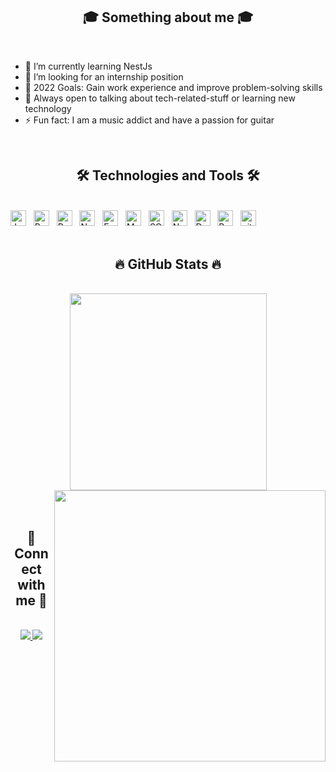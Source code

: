<h2 align="center">🎓 Something about me 🎓</h2>
<br>

- 🌱 I’m currently learning NestJs 
- 👯 I’m looking for an internship position
- 🥅 2022 Goals: Gain work experience and improve problem-solving skills
- 💬 Always open to talking about tech-related-stuff or learning new technology
- ⚡ Fun fact: I am a music addict and have a passion for guitar
<br>
<h2 align="center">🛠 Technologies and Tools 🛠</h2>
<br>
<!-- https://simpleicons.org/ -->
<span><img src="https://img.shields.io/badge/javascript-%23323330.svg?style=for-the-badge&logo=javascript&logoColor=%23F7DF1E" alt="JavaScript logo" title="JavaScript" height="25" /></span>
&nbsp;
<span><img src="https://img.shields.io/badge/react-%2320232a.svg?style=for-the-badge&logo=react&logoColor=%2361DAFB" alt="ReactJS logo" title="ReactJS" height="25" /></span>
&nbsp;
<span><img src="https://img.shields.io/badge/redux-%23593d88.svg?style=for-the-badge&logo=redux&logoColor=white" alt="Redux logo" title="Redux" height="25" /></span>
&nbsp;
<span><img src="https://img.shields.io/badge/node.js-6DA55F?style=for-the-badge&logo=node.js&logoColor=white" alt="Node.js logo" title="Node.js" height="25" /></span>
&nbsp;
<span><img src="https://img.shields.io/badge/express.js-%23404d59.svg?style=for-the-badge&logo=express&logoColor=%2361DAFB" alt="Express.js logo" title="Express.js" height="25" /></span>
&nbsp;
<span><img src="https://img.shields.io/badge/MongoDB-%234ea94b.svg?style=for-the-badge&logo=mongodb&logoColor=white" alt="MongoDB logo" title="MongoDB" height="25" /></span>
&nbsp;
<span><img src="https://img.shields.io/badge/Microsoft%20SQL%20Sever-CC2927?style=for-the-badge&logo=microsoft%20sql%20server&logoColor=white" alt="SQL Server logo" title="SQL Server" height="25" /></span>
&nbsp;
<span><img src="https://img.shields.io/badge/nestjs-%23E0234E.svg?style=for-the-badge&logo=nestjs&logoColor=white" alt="Nestjs logo" title="NestJs" height="25" /></span>
&nbsp;
<span><img src="https://img.shields.io/badge/docker-%230db7ed.svg?style=for-the-badge&logo=docker&logoColor=white" alt="Docker logo" title="Docker" height="25" /></span>
&nbsp;
<span><img src="https://img.shields.io/badge/bootstrap-%23563D7C.svg?style=for-the-badge&logo=bootstrap&logoColor=white" alt="Bootstrap logo" title="Bootstrap" height="25" /></span>
&nbsp;
<span><img src="https://img.shields.io/badge/git-%23F05033.svg?style=for-the-badge&logo=git&logoColor=white" alt="git logo" title="git" height="25" /></span>
&nbsp;
<br>
<br>
<h2 align="center">🔥 GitHub Stats 🔥</h2>
<!-- https://github.com/anuraghazra/github-readme-stats -->
<br>
<div align=center>
  <a href="#" >
    <img width="315" align="center" src="https://github-readme-stats.vercel.app/api/top-langs/?username=hminh2027&hide=c%23,powershell,Mathematica,Ruby,Objective-C,Objective-C%2b%2b,Cuda&title_color=61dafb&text_color=ffffff&icon_color=61dafb&bg_color=20232a&langs_count=8&layout=compact&border_color=61dafb&hide_border=true" />
  </a>
  <a href="#">
    <img align="right" width="434" src="https://github-readme-stats.vercel.app/api?username=hminh2027&show_icons=true&theme=react&border_color=61dafb&hide_border=true" />
  </a>
</div>

<br>
<br>
<h2 align="center">💼 Connect with me 💼</h2>
<br>
<!-- https://icons8.com -->
<div align="center">
  <a href="https://www.facebook.com/swag.lauch/" target="blank">
    <img src="https://img.icons8.com/plasticine/100/000000/facebook-new.png"/>
  </a>
  <a href="mailto:dackheros@gmail.com" target="top">
    <img src="https://img.icons8.com/plasticine/100/000000/gmail.png"/>
  </a>
</div>

<br>
